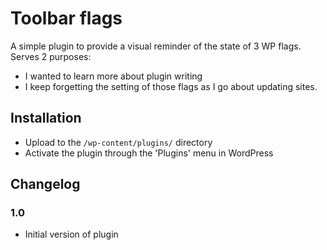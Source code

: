 # Toolbar flags

A simple plugin to provide a visual reminder of the state of 3 WP flags.  Serves 2 purposes:

- I wanted to learn more about plugin writing
- I keep forgetting the setting of those flags as I go about updating sites.

## Installation 

- Upload to the `/wp-content/plugins/` directory
- Activate the plugin through the 'Plugins' menu in WordPress

## Changelog 

### 1.0
* Initial version of plugin
